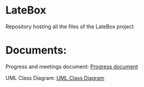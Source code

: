 # LateBox
Repository hosting all the files of the LateBox project  

# Documents:
Progress and meetings document: [Progress document](https://github.com/LateBox/latebox/blob/main/meetings.md)  

UML Class Diagram: [UML Class Diagram](UML_ClassDiagram_LB.svg)
